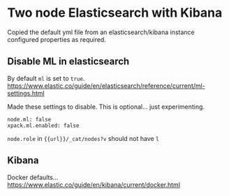 # Two node Elasticsearch with Kibana

Copied the default yml file from an elasticsearch/kibana instance configured properties as required.

## Disable ML in elasticsearch

By default `ml` is set to `true`. 
https://www.elastic.co/guide/en/elasticsearch/reference/current/ml-settings.html

Made these settings to disable. This is optional... just experimenting.

```
node.ml: false
xpack.ml.enabled: false
```

`node.role` in `{{url}}/_cat/nodes?v` should not have `l`

## Kibana

Docker defaults... https://www.elastic.co/guide/en/kibana/current/docker.html
